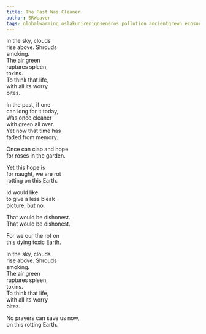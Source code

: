 ```yaml
---
title: The Past Was Cleaner
author: SRWeaver
tags: globalwarming oslakunirenigoseneros pollution ancientgrewn ecosocialism econihilisme laikuderenga
---
```

In the sky, clouds<br />
rise above. Shrouds<br />
smoking.<br />
The air green<br />
ruptures spleen,<br />
toxins.<br />
To think that life,<br />
with all its worry<br />
bites.<br />

In the past, if one<br />
can long for it today,<br />
Was once cleaner<br />
with green all over.<br />
Yet now that time has<br />
faded from memory.<br />

Once can clap and hope<br />
for roses in the garden.<br />

Yet this hope is<br />
for naught, we are rot<br />
rotting on this Earth.<br />

Id would like<br />
to give a less bleak<br />
picture, but no.<br />

That would be dishonest.<br />
That would be dishonest.<br />

For we our the rot on<br />
this dying toxic Earth.<br />

In the sky, clouds<br />
rise above. Shrouds<br />
smoking.<br />
The air green<br />
ruptures spleen,<br />
toxins.<br />
To think that life,<br />
with all its worry<br />
bites.<br />

No prayers can save us now,<br />
on this rotting Earth.<br />
